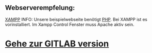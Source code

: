 ## Webserverempfelung:
[XAMPP](https://www.apachefriends.org/de/)
INFO: Unsere beispielwebseite benötigt [PHP](https://secure.php.net/). Bei XAMPP ist es vorinstalliert. Im Xampp Control Fenster muss Apache aktiv sein.

# [Gehe zur GITLAB version](https://gitlab.com/Sharkbyteprojects/Beispiel-Webseite-DE)
